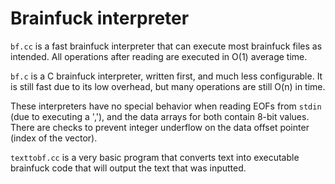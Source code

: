 # Brainfuck interpreter
`bf.cc` is a fast brainfuck interpreter that can execute most brainfuck files as intended. All operations after reading are executed in O(1) average time.

`bf.c` is a C brainfuck interpreter, written first, and much less configurable. It is still fast due to its low overhead, but many operations are still O(n) in time.

These interpreters have no special behavior when reading EOFs from `stdin` (due to executing a ','), and the data arrays for both contain 8-bit values. There are checks to prevent integer underflow on the data offset pointer (index of the vector).

`texttobf.cc` is a very basic program that converts text into executable brainfuck code that will output the text that was inputted.
